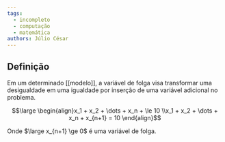 ```yaml
---
tags:
  - incompleto
  - computação
  - matemática
authors: Júlio César
---
```

## Definição

Em um determinado [[modelo]], a variável de folga visa transformar uma desigualdade em uma igualdade por inserção de uma variável adicional no problema.

$$\large \begin{align}x_1 + x_2 + \dots + x_n + \le 10 \\x_1 + x_2 + \dots + x_n + x_{n+1} = 10 \end{align}$$

Onde $\large x_{n+1} \ge 0$ é uma variável de folga.